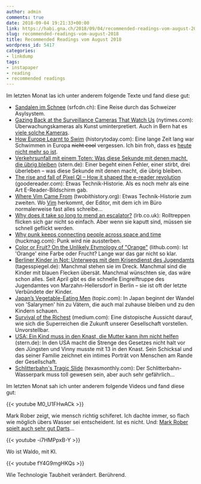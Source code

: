 ```yaml
---
author: admin
comments: true
date: 2018-09-04 19:21:33+00:00
link: https://habi.gna.ch/2018/09/04/recommended-readings-vom-august-2018/
slug: recommended-readings-vom-august-2018
title: Recommended Readings vom August 2018
wordpress_id: 5417
categories:
- linkdump
tags:
- instapaper
- reading
- recommended readings
---
```


Im letzten Monat las ich unter anderem folgende Texte und fand diese gut:

* [Sandalen im Schnee](https://www.srfcdn.ch/srf-data/data/2014/asyl/) (srfcdn.ch): Eine Reise durch das Schweizer Asylsystem.
* [Gazing Back at the Surveillance Cameras That Watch Us](https://www.nytimes.com/2018/08/13/lens/surveillance-camera-photography.html) (nytimes.com): Überwachungskameras als Kunst uminterpretiert. Auch in Bern hat es [viele solche Kameras](https://cctv.masspirates.org/?lat=46.95&lon=7.44&zoom=13).
* [How Europe Learnt to Swim](https://www.historytoday.com/eric-chaline/how-europe-learnt-swim) (historytoday.com): Eine lange Zeit lang war Schwimmen in Europa <del>nicht cool</del> vergessen. Ich bin froh, dass es [heute nicht mehr so ist](https://www.instagram.com/p/BnLsbnohPmQ/).
* [Verkehrsunfall mit einem Toten: Was diese Sekunde mit denen macht, die übrig bleiben](https://www.stern.de/panorama/gesellschaft/verkehrsunfall-mit-einem-toten--was-diese-sekunde-mit-denen-macht--die-uebrig-bleiben-8187668.html) (stern.de): Einer begeht einen Fehler, einer stirbt, drei überleben – was diese Sekunde mit denen macht, die übrig bleiben.
* [The rise and fall of Pixel QI – How it shaped the e-reader revolution](https://goodereader.com/blog/electronic-readers/the-rise-and-fall-of-pixel-qi-how-it-shaped-the-e-reader-revolution) (goodereader.com): Etwas Technik-Historie. Als es noch mehr als eine Art E-Reader-Bildschirm gab.
* [Where Vim Came From](https://twobithistory.org/2018/08/05/where-vim-came-from.html) (twobithistory.org): Etwas Technik-Historie zum zweiten. Wo [Vim](https://de.wikipedia.org/wiki/Vim) herkommt, der Editor, mit dem ich im Büro normalerweise fast alles schreibe...
* [Why does it take so long to mend an escalator?](https://www.lrb.co.uk/v24/n05/peter-campbell/why-does-it-take-so-long-to-mend-an-escalator) (lrb.co.uk): Rolltreppen flicken sich gar nicht so einfach. Aber wenn sie kaputt sind, müssen sie schnell geflickt werden.
* [Why punk keeps connecting people across space and time](https://www.huckmag.com/art-and-culture/punk-then-and-now-cbgb-godlis-east-la-teens/) (huckmag.com): Punk wird nie aussterben.
* [Color or Fruit? On the Unlikely Etymology of "Orange"](https://lithub.com/color-or-fruit-on-the-unlikely-etymology-of-orange/) (lithub.com): Ist 'Orange' eine Farbe oder Frucht? Lange war das gar nicht so klar.
* [Berliner Kinder in Not: Unterwegs mit dem Krisendienst des Jugendamts](https://www.tagesspiegel.de/berlin/berliner-kinder-in-not-unterwegs-mit-dem-krisendienst-des-jugendamts/22852826.html) (tagesspiegel.de): Manchmal stehen sie im Dreck. Manchmal sind die Kinder mit blauen Flecken übersät. Manchmal wünschten sie, das wäre schon alles. Seit April gibt es die schnelle Eingreiftruppe des Jugendamtes von Marzahn-Hellersdorf in Berlin – sie ist oft der letzte Verbündete der Kinder.
* [Japan’s Vegetable-Eating Men](https://www.topic.com/japan-s-vegetable-eating-men) (topic.com): In Japan beginnt der Wandel von 'Salarymen' hin zu Vätern, die auch mal zuhause bleiben und zu den Kindern schauen.
* [Survival of the Richest](https://medium.com/s/futurehuman/survival-of-the-richest-9ef6cddd0cc1) (medium.com): Eine distopische Aussicht darauf, wie sich die Superreichen die Zukunft unserer Gesellschaft vorstellen. Unvorstellbar.
* [USA: Ein Kind muss in den Knast, die Mutter kann ihm nicht helfen](https://www.stern.de/panorama/weltgeschehen/usa--ein-kind-muss-in-den-knast--die-mutter-kann-ihm-nicht-helfen-8167232.html) (stern.de): In den USA macht die Strenge des Gesetzes nicht halt vor den Jüngsten und Vinny musste mit 13 in den Knast. Sein Schicksal und das seiner Familie zeichnet ein intimes Porträt von Menschen am Rande der Gesellschaft.
* [Schlitterbahn's Tragic Slide](https://www.texasmonthly.com/news/jeff-henry-verruckt-schlitterbahns-tragic-slide/) (texasmonthly.com): Der Schlitterbahn-Wasserpark muss toll gewesen sein, aber auch sehr gefährlich...

Im letzten Monat sah ich unter anderem folgende Videos und fand diese gut:

{{< youtube M0_U1FHwACk >}}

Mark Rober zeigt, wie mensch richtig schiferet. Ich dachte immer, so flach wie möglich übers Wasser sei entscheident. Ist es nicht. Und: [Mark Rober spielt auch sehr gut Darts](https://youtu.be/MHTizZ_XcUM)...

{{< youtube -i7HMPpxB-Y >}}

Wo ist Waldo, mit KI.

{{< youtube fY4G9mgHKQs >}}

Wie Technologie Taubheit verändert. Berührend.

